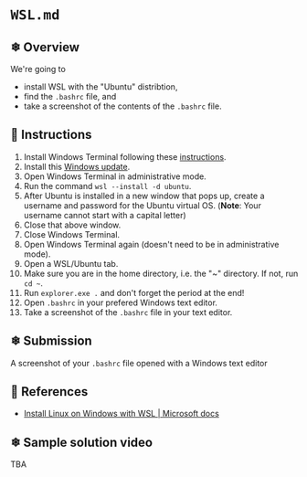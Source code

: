 # `WSL.md`

## ❄ Overview

We're going to

- install WSL with the "Ubuntu" distribtion,
- find the `.bashrc` file, and
- take a screenshot of the contents of the `.bashrc` file.

## 🌸 Instructions

1) Install Windows Terminal following these [instructions](https://github.com/Ai-Yukino/tts-ds-ai/blob/main/hello/windows-terminal.md).
2) Install this [Windows update](https://wslstorestorage.blob.core.windows.net/wslblob/wsl_update_x64.msi).
3) Open Windows Terminal in administrative mode.
4) Run the command `wsl --install -d ubuntu`.
5) After Ubuntu is installed in a new window that pops up, create a username and password for the Ubuntu virtual OS. (**Note**: Your username cannot start with a capital letter)
6) Close that above window.
7) Close Windows Terminal.
8) Open Windows Terminal again (doesn't need to be in administrative mode).
9) Open a WSL/Ubuntu tab.
10) Make sure you are in the home directory, i.e. the "~" directory. If not, run `cd ~`.
11) Run `explorer.exe .` and don't forget the period at the end!
12) Open `.bashrc` in your prefered Windows text editor.
13) Take a screenshot of the `.bashrc` file in your text editor.

## ❄ Submission

A screenshot of your `.bashrc` file opened with a Windows text editor

## 🌸 References

- [Install Linux on Windows with WSL | Microsoft docs](https://docs.microsoft.com/en-us/windows/wsl/install)

## ❄ Sample solution video

TBA
